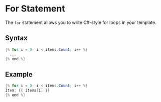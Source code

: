 ﻿# For Statement

The `for` statement allows you to write C#-style for loops in your template.

## Syntax

```c#
{% for i = 0; i < items.Count; i++ %}
  ...
{% end %}
```

## Example

```c#
{% for i = 0; i < items.Count; i++ %}
Item: {{ items[i] }}
{% end %}
```

